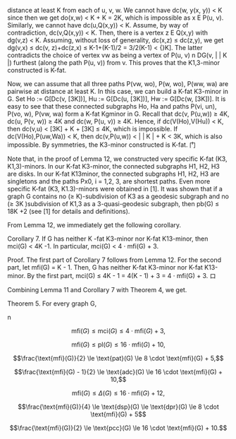 distance at least K from each of u, v, w. We cannot have dc(w, y(x, y)) < K since then we get do(x,w) < K + K = 2K, which is impossible as x E P(u, v). Similarly, we cannot have dc(u,Q(x,y)) < K. Assume, by way of contradiction, dc(v,Q(x,y)) < K. Then, there is a vertex z E Q(x,y) with dg(v,z) < K. Assuming, without loss of generality, dc(x,z) ≤ dc(z,y), we get dg(v,x) ≤ dc(v, z)+dc(z,x) ≤ K-1+(K-1)/2 = 3/2(K-1) < {}K]. The latter contradicts the choice of vertex vw as being a vertex of P(u, v) n DG(v, | | K |) furthest (along the path P(u, v)) from v. This proves that the K1,3-minor constructed is K-fat.

Now, we can assume that all three paths P(vw, wo), P(w, wo), P(ww, wa) are pairwise at distance at least K. In this case, we can build a K-fat K3-minor in G. Set Ho := G[Dc(v, [3K])], Hu := G[Dc(u, [3K])], Hw := G[Dc(w, [3K])]. It is easy to see that these connected subgraphs Ho, Ha and paths P(vi, un), P(vo, w), P(vw, wa) form a K-fat Kgminor in G. Recall that dc(v, P(u,w)) ≥ 4K, dc(u, P(v, w)) ≥ 4K and dc(w, P(u, v)) ≥ 4K. Hence, if dc(V(Ho),V(Hu)) < K, then dc(v,u) < [3K] + K + [3K] ≤ 4K, which is impossible. If dc(V(Ho),P(uw,Wa)) < K, then dc(v,P(u,w)) < | | K | + K < 3K, which is also impossible. By symmetries, the K3-minor constructed is K-fat. 门

Note that, in the proof of Lemma 12, we constructed very specific K-fat (K3, K1,3)-minors. In our K-fat K3-minor, the connected subgraphs H1, H2, H3 are disks. In our K-fat K13minor, the connected subgraphs H1, H2, H3 are singletons and the paths Px0, i = 1,2, 3, are shortest paths. Even more specific K-fat (K3, K1.3)-minors were obtained in [1]. It was shown that if a graph G contains no (≥ K)-subdivision of K3 as a geodesic subgraph and no (≥ 3K )subdivision of K1,3 as a 3-quasi-geodesic subgraph, then pb(G) ≤ 18K +2 (see [1] for details and definitions).

From Lemma 12, we immediately get the following corollary.

Corollary 7. If G has neither K -fat K3-minor nor K-fat K13-minor, then mci(G) < 4K -1. In particular, mci(G) < 4 · mfi(G) + 3.

Proof. The first part of Corollary 7 follows from Lemma 12. For the second part, let mfi(G) = K - 1. Then, G has neither K-fat K3-minor nor K-fat K13-minor. By the first part, mci(G) ≤ 4K - 1 = 4(K - 1) + 3 = 4 · mfi(G) + 3. ロ

Combining Lemma 11 and Corollary 7 with Theorem 4, we get.

Theorem 5. For every graph G,

n

$$\text{mfi}(G) \le \text{mci}(G) \le 4 \cdot \text{mfi}(G) + 3,$$

$$\text{mfi}(G) \le \text{pl}(G) \le 16 \cdot \text{mfi}(G) + 10,$$

$$\frac{\text{mfi}(G)}{2} \le \text{pat}(G) \le 8 \cdot \text{mfi}(G) + 5,$$

$$\frac{\text{mfi}(G) - 1}{2} \le \text{adc}(G) \le 16 \cdot \text{mfi}(G) + 10,$$

$$\text{mfi}(G) \le \Delta(G) \le 16 \cdot \text{mfi}(G) + 12,$$

$$\frac{\text{mfi}(G)}{4} \le \text{dsp}(G) \le \text{dpr}(G) \le 8 \cdot \text{mfi}(G) + 5$$

$$\frac{\text{mfi}(G)}{2} \le \text{pcc}(G) \le 16 \cdot \text{mfi}(G) + 10.$$
